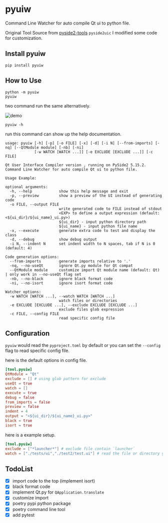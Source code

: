 # pyuiw

Command Line Watcher for auto compile Qt ui to python file.

Original Tool Source from [pyside2-tools](https://github.com/pyside/pyside2-tools) `pyside2uic`
I modified some code for customization.

## Install pyuiw

```
pip install pyuiw
```

## How to Use


```
python -m pyuiw
pyuiw
```

two command run the same alternatively.

![demo](./images/demo.gif)

```
pyuiw -h
```

run this command can show up the help documentation.

```
usage: pyuiw [-h] [-p] [-o FILE] [-x] [-d] [-i N] [--from-imports] [-nq] [--QtModule module] [-nb] [-ni]
             [-w WATCH [WATCH ...]] [-e EXCLUDE [EXCLUDE ...]] [-c FILE]

Qt User Interface Compiler version , running on PySide2 5.15.2.
Command Line Watcher for auto compile Qt ui to python file.

Usage Example:

optional arguments:
  -h, --help            show this help message and exit
  -p, --preview         show a preview of the UI instead of generating code
  -o FILE, --output FILE
                        write generated code to FILE instead of stdout
                        <EXP> to define a output expression (default: <${ui_dir}/${ui_name}_ui.py>)
                        ${ui_dir} - input python directory path
                        ${ui_name} - input python file name
  -x, --execute         generate extra code to test and display the class
  -d, --debug           show debug output
  -i N, --indent N      set indent width to N spaces, tab if N is 0 (default: 4)

Code generation options:
  --from-imports        generate imports relative to '.'
  -nq, --no-useQt       ignore Qt.py module for Qt compat
  --QtModule module     customize import Qt module name (default: Qt) | only work in --no-useQt flag set
  -nb, --no-black       ignore black format code
  -ni, --no-isort       ignore isort format code

Watcher options:
  -w WATCH [WATCH ...], --watch WATCH [WATCH ...]
                        watch files or directories
  -e EXCLUDE [EXCLUDE ...], --exclude EXCLUDE [EXCLUDE ...]
                        exclude files glob expression
  -c FILE, --config FILE
                        read specific config file

```

## Configuration

`pyuiw` would read the `pyproject.toml` by default or you can set the `--config` flag to read specific config file.

here is the default options in config file.
```toml
[tool.pyuiw]
QtModule = "Qt"
exclude = [] # using glob pattern for exclude
useQt = true
watch = []
execute = true
debug = false
from_imports = false
preview = false
indent = 4
output = "<${ui_dir}/${ui_name}_ui.py>"
black = true
isort = true
```

here is a example setup.

```toml
[tool.pyuiw]
exclude = ["*launcher*"] # exclude file contain `launcher`
watch = ["./tests/ui","./test2/test.ui"] # read the file or directory get all the `.ui` file for watch
```

## TodoList

- [x] import code to the top (implement isort)
- [x] black format code
- [x] implement Qt.py for `QApplication.translate`
- [x] customize import
- [x] poetry pypi python package
- [x] poetry command line tool
- [x] add pytest
